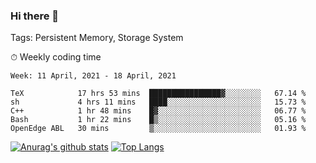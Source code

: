 ### Hi there 👋

Tags: Persistent Memory, Storage System

<!--

[![Anurag's github stats](https://github-readme-stats.vercel.app/api?username=wwyf)](https://github.com/anuraghazra/github-readme-stats)

[![Anurag's github stats](https://github-readme-stats.vercel.app/api?username=wwyf&count_private=true)](https://github.com/anuraghazra/github-readme-stats)


[![Top Langs](https://github-readme-stats.vercel.app/api/top-langs/?username=wwyf&count_private=true&&hide=jupyter%20notebook,html)](https://github.com/anuraghazra/github-readme-stats)



-->


⏱ Weekly coding time

<!--START_SECTION:waka-->
```text
Week: 11 April, 2021 - 18 April, 2021

TeX            17 hrs 53 mins  ████████████████▓░░░░░░░░   67.14 % 
sh             4 hrs 11 mins   ████░░░░░░░░░░░░░░░░░░░░░   15.73 % 
C++            1 hr 48 mins    █▓░░░░░░░░░░░░░░░░░░░░░░░   06.77 % 
Bash           1 hr 22 mins    █▒░░░░░░░░░░░░░░░░░░░░░░░   05.16 % 
OpenEdge ABL   30 mins         ▒░░░░░░░░░░░░░░░░░░░░░░░░   01.93 % 
```
<!--END_SECTION:waka-->



[![Anurag's github stats](https://github-readme-stats.vercel.app/api?username=wwyf&count_private=true&show_icons=true&hide_border=true)](https://github.com/anuraghazra/github-readme-stats) [![Top Langs](https://github-readme-stats.vercel.app/api/top-langs/?username=wwyf&count_private=true&hide=jupyter%20notebook,html,OpenEdge%20ABL&langs_count=10&layout=compact&hide_border=true)](https://github.com/anuraghazra/github-readme-stats)

<!--

[![willianrod's wakatime stats](https://github-readme-stats.vercel.app/api/wakatime?username=wwyf)](https://github.com/anuraghazra/github-readme-stats)


-->
